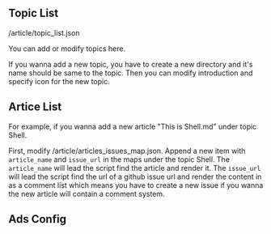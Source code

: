 ## Topic List
/article/topic_list.json

You can add or modify topics here.

If you wanna add a new topic, you have to create a new directory and it's name should be same to the topic. Then you can modify introduction and specify icon for the new topic.

## Artice List

For example, if you wanna add a new article "This is Shell.md" under topic Shell. 

First, modify /article/articles_issues_map.json. Append a new item with ```article_name``` and ```issue_url``` in the maps under the topic Shell.
The ```article_name``` will lead the script find the article and render it.
The ```issue_url``` will lead the script find the url of a github issue url and render the content in as a comment list which means you have to create a new issue if you wanna the new article will contain a comment system.

## Ads Config
